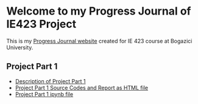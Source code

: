 # Welcome to my Progress Journal of IE423 Project

This is my [Progress Journal website](https://github.com/BU-IE-423/fall-23-melistuncer/) created for IE 423 course at Bogazici University. 

## Project Part 1

* [Description of Project Part 1](files_part_1/IE423_Fall23_ProjectPart1.pdf)
* [Project Part 1 Source Codes and Report as HTML file](files_part_1/Part1.html)
* [Project Part 1 ipynb file](files_part_1/Part1.ipynb)
